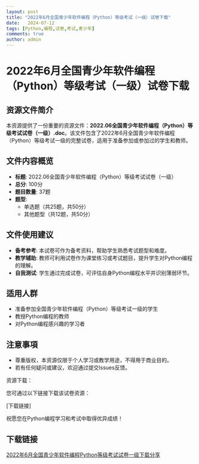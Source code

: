 ```yaml
---
layout: post
title: "2022年6月全国青少年软件编程（Python）等级考试（一级）试卷下载"
date:   2024-07-12
tags: [Python,编程,试卷,考试,青少年]
comments: true
author: admin
---
```

# 2022年6月全国青少年软件编程（Python）等级考试（一级）试卷下载

## 资源文件简介

本资源提供了一份重要的资源文件：**2022.06全国青少年软件编程（Python）等级考试试卷（一级）.doc**。该文件包含了2022年6月全国青少年软件编程（Python）等级考试一级的完整试卷，适用于准备参加或参加过的学生和教师。

## 文件内容概览

- **标题**: 2022.06全国青少年软件编程（Python）等级考试试卷（一级）
- **总分**: 100分
- **题目数量**: 37题
- **题型**:
  - 单选题（共25题，共50分）
  - 其他题型（共12题，共50分）

## 文件使用建议

- **备考参考**: 本试卷可作为备考资料，帮助学生熟悉考试题型和难度。
- **教学辅助**: 教师可利用试卷作为课堂练习或考试题目，提升学生对Python编程的理解。
- **自我测试**: 学生通过完成试卷，可评估自身Python编程水平并识别薄弱环节。

## 适用人群

- 准备参加全国青少年软件编程（Python）等级考试一级的学生
- 教授Python编程的教师
- 对Python编程感兴趣的学习者

## 注意事項

- 尊重版权，本资源仅限于个人学习或教学用途，不得用于商业目的。
- 若有任何疑问或建议，欢迎通过提交Issues反馈。

资源下载：

您可通过以下链接下载该试卷资源：

[下载链接]

祝愿您在Python编程学习和考试中取得优异成绩！

## 下载链接

[2022年6月全国青少年软件编程Python等级考试试卷一级下载分享](https://pan.quark.cn/s/9b7f1f79282e)
